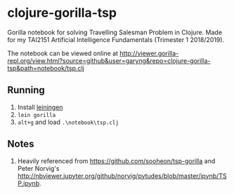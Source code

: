 # clojure-gorilla-tsp

Gorilla notebook for solving Travelling Salesman Problem in Clojure. Made for my TAI2151 Artificial Intelligence Fundamentals (Trimester 1 2018/2019).

The notebook can be viewed online at http://viewer.gorilla-repl.org/view.html?source=github&user=garyng&repo=clojure-gorilla-tsp&path=notebook/tsp.clj

## Running

1. Install [leiningen](https://leiningen.org/)
1. `lein gorilla`
1. `alt+g` and load `.\notebook\tsp.clj`

## Notes

1. Heavily referenced from https://github.com/sooheon/tsp-gorilla and Peter Norvig's http://nbviewer.jupyter.org/github/norvig/pytudes/blob/master/ipynb/TSP.ipynb.
